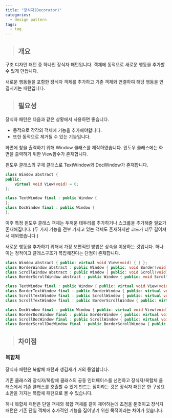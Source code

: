```yaml
---
title: "장식자(Decorator)"
categories:
  - design pattern
tags:
  - tag
---
```

> ## 개요

구조 디자인 패턴 중 하나인 장식자 패턴입니다.
객체에 동적으로 새로운 행동을 추가할 수 있게 만듭니다.

새로운 행동들을 포함한 장식자 객체를 추가하고 기존 객체와 연결하여 해당 행동을
연결시키는 패턴입니다.
> ## 필요성

장식자 패턴은 다음과 같은 상황에서 사용하면 좋습니다.
- 동적으로 각각의 객체에 기능을 추가해야합니다.
- 또한 동적으로 제거될 수 있는 기능입니다.

화면에 창을 출력하기 위해 Window 클래스를 제작하였습니다.
윈도우 클래스에는 화면을 출력하기 위한 View함수가 존재합니다.

윈도우 클래스의 구체 클래스로 TextWindow와 DocWindow가 존재합니다.
```cpp
class Window abstract {
public:
	virtual void View(void) = 0;
};

class TextWindow final : public Window {
};
class DocWindow final : public Window {
};
```
이후 특정 윈도우 클래스 객체는
두꺼운 테두리를 추가하거나 스크롤을 추가해줄 필요가 존재해집니다.
(두 가지 기능을 전부 가지고 있는 객체도 존재하지만 코드가 너무 길어져서 제외했습니다.)

새로운 행동을 추가하기 위해서 가장 보편적인 방법은 상속을 이용하는 것입니다.
허나 이는 정적이고 클래스구조가 복잡해진다는 단점이 존재합니다.
```cpp
class Window abstract { public: virtual void View(void) { } };
class BorderWindow abstract : public Window { public: void Border(void) { } };
class ScrollWindow abstract : public Window { public: void Scroll(void) { } };
class BorderScrollWindow abstract : public Window { public: void Scroll(void) { } void Border(void) { } };

class TextWindow final : public Window { public: virtual void View(void) override { } };
class BorderTextWindow final : public BorderWindow { public: virtual void View(void) override { Border(); } };
class ScrollTextWindow final : public ScrollWindow { public: virtual void View(void) override { Scroll(); } };
class ScrollTextWindow final : public BorderScrollWindow { public: virtual void View(void) override { Border(); Scroll(); } };

class DocWindow final : public Window { public: virtual void View(void) override { } };
class BorderDocWindow final : public BorderWindow { public: virtual void View(void) override { Border(); } };
class ScrollDocWindow final : public ScrollWindow { public: virtual void View(void) override { Scroll(); } };
class BorderScrollDocWindow final : public BorderScrollWindow { public: virtual void View(void) override { Border(); Scroll(); } };
```

> ## 차이점

### 복합체
장식자 패턴은 복합체 패턴과 생김새가 거의 동일합니다.

기존 클래스와 장식자/복합체 클래스의 공동 인터페이스를 선언하고
장식자/복합체 클래스에서 기존 클래스를 호출할 수 있게 만드는 점이라는 것은
장식자 패턴은 한 구성요소만을 가지는 복합체 패턴으로 볼 수 있습니다.

허나 복합체 패턴은 단일 객체와 복합 객체를 같이 제어하는데 초점을 둔것이고
장식자 패턴은 기존 단일 객체에 추가적인 기능을 집어넣기 위한 목적이라는 차이가 있습니다.
